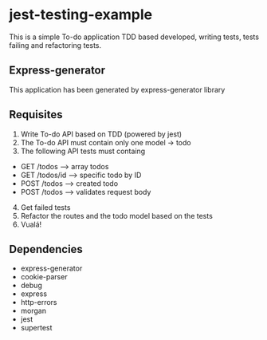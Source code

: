 # jest-testing-example
This is a simple To-do application TDD based developed, writing tests, tests failing and refactoring tests.

## Express-generator
This application has been generated by express-generator library

## Requisites
1. Write To-do API based on TDD (powered by jest)
2. The To-do API must contain only one model -> todo 
3. The following API tests must containg 
  - GET /todos --> array todos
  - GET /todos/id --> specific todo by ID
  - POST /todos --> created todo
  - POST /todos --> validates request body
4. Get failed tests
5. Refactor the routes and the todo model based on the tests
6. Vualá!

## Dependencies
- express-generator
- cookie-parser
- debug
- express
- http-errors
- morgan
- jest
- supertest
